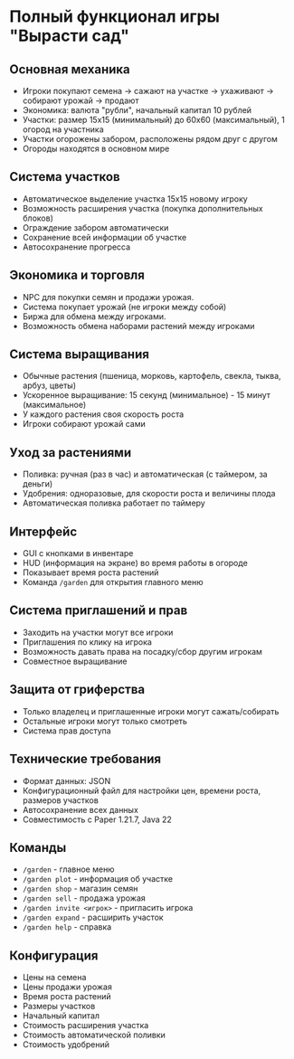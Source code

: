 # Полный функционал игры "Вырасти сад"

## Основная механика
- Игроки покупают семена → сажают на участке → ухаживают → собирают урожай → продают
- Экономика: валюта "рубли", начальный капитал 10 рублей
- Участки: размер 15х15 (минимальный) до 60х60 (максимальный), 1 огород на участника
- Участки огорожены забором, расположены рядом друг с другом
- Огороды находятся в основном мире

## Система участков
- Автоматическое выделение участка 15х15 новому игроку
- Возможность расширения участка (покупка дополнительных блоков)
- Ограждение забором автоматически
- Сохранение всей информации об участке
- Автосохранение прогресса

## Экономика и торговля
- NPC для покупки семян и продажи урожая.
- Система покупает урожай (не игроки между собой)
- Биржа для обмена между игроками.
- Возможность обмена наборами растений между игроками

## Система выращивания
- Обычные растения (пшеница, морковь, картофель, свекла, тыква, арбуз, цветы)
- Ускоренное выращивание: 15 секунд (минимальное) - 15 минут (максимальное)
- У каждого растения своя скорость роста
- Игроки собирают урожай сами

## Уход за растениями
- Поливка: ручная (раз в час) и автоматическая (с таймером, за деньги)
- Удобрения: одноразовые, для скорости роста и величины плода
- Автоматическая поливка работает по таймеру

## Интерфейс
- GUI с кнопками в инвентаре
- HUD (информация на экране) во время работы в огороде
- Показывает время роста растений
- Команда `/garden` для открытия главного меню

## Система приглашений и прав
- Заходить на участки могут все игроки
- Приглашения по клику на игрока
- Возможность давать права на посадку/сбор другим игрокам
- Совместное выращивание

## Защита от гриферства
- Только владелец и приглашенные игроки могут сажать/собирать
- Остальные игроки могут только смотреть
- Система прав доступа

## Технические требования
- Формат данных: JSON
- Конфигурационный файл для настройки цен, времени роста, размеров участков
- Автосохранение всех данных
- Совместимость с Paper 1.21.7, Java 22

## Команды
- `/garden` - главное меню
- `/garden plot` - информация об участке
- `/garden shop` - магазин семян
- `/garden sell` - продажа урожая
- `/garden invite <игрок>` - пригласить игрока
- `/garden expand` - расширить участок
- `/garden help` - справка

## Конфигурация
- Цены на семена
- Цены продажи урожая
- Время роста растений
- Размеры участков
- Начальный капитал
- Стоимость расширения участка
- Стоимость автоматической поливки
- Стоимость удобрений 